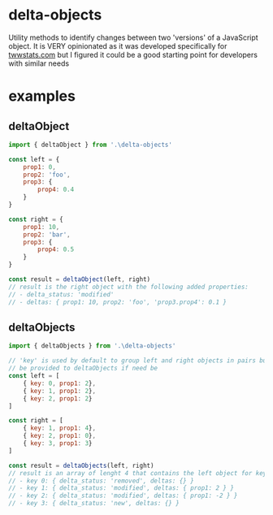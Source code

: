 # delta-objects
Utility methods to identify changes between two 'versions' of a JavaScript object. It is VERY opinionated as it was developed specifically for [twwstats.com](https://twwstats.com) but I figured it could be a good starting point for developers with similar needs

# examples
## deltaObject
```javascript
import { deltaObject } from '.\delta-objects'

const left = {
    prop1: 0,
    prop2: 'foo',
    prop3: {
        prop4: 0.4
    }
}

const right = {
    prop1: 10,
    prop2: 'bar',
    prop3: {
        prop4: 0.5
    }
}

const result = deltaObject(left, right)
// result is the right object with the following added properties:
// - delta_status: 'modified'
// - deltas: { prop1: 10, prop2: 'foo', 'prop3.prop4': 0.1 }
```

## deltaObjects
```javascript
import { deltaObjects } from '.\delta-objects'

// 'key' is used by default to group left and right objects in pairs but a different value can
// be provided to deltaObjects if need be
const left = [
    { key: 0, prop1: 2},
    { key: 1, prop1: 2},
    { key: 2, prop1: 2}
]

const right = [
    { key: 1, prop1: 4},
    { key: 2, prop1: 0},
    { key: 3, prop1: 3}
]

const result = deltaObjects(left, right)
// result is an array of lenght 4 that contains the left object for key === 0 and the right object for the 3 other keys. Each object have the following delta properties defiend:
// - key 0: { delta_status: 'removed', deltas: {} }
// - key 1: { delta_status: 'modified', deltas: { prop1: 2 } }
// - key 2: { delta_status: 'modified', deltas: { prop1: -2 } }
// - key 3: { delta_status: 'new', deltas: {} }
```
